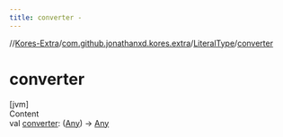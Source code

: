 ```yaml
---
title: converter -
---
```

//[Kores-Extra](../../../index.md)/[com.github.jonathanxd.kores.extra](../index.md)/[LiteralType](index.md)/[converter](converter.md)



# converter  
[jvm]  
Content  
val [converter](converter.md): ([Any](https://kotlinlang.org/api/latest/jvm/stdlib/kotlin/-any/index.html)) -> [Any](https://kotlinlang.org/api/latest/jvm/stdlib/kotlin/-any/index.html)  



